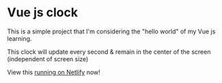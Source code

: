 # Vue js clock

This is a simple project that I'm considering the "hello world" of my Vue js learning.

This clock will update every second & remain in the center of the screen (independent of screen size)

View this [running on Netlify](https://reverent-beaver-251c40.netlify.com/) now!
